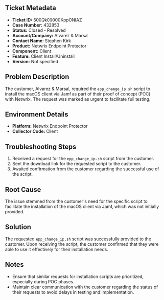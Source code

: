 ## Ticket Metadata
- **Ticket ID:** 500Qk00000KppONIAZ
- **Case Number:** 432853
- **Status:** Closed - Resolved
- **Account/Company:** Alvarez & Marsal
- **Contact Name:** Stephen Kirk
- **Product:** Netwrix Endpoint Protector
- **Component:** Client
- **Feature:** Client Install/Uninstall
- **Version:** Not specified

## Problem Description
The customer, Alvarez & Marsal, required the `epp_change_ip.sh` script to install the macOS client via Jamf as part of their proof of concept (POC) with Netwrix. The request was marked as urgent to facilitate full testing.

## Environment Details
- **Platform:** Netwrix Endpoint Protector
- **Collector Code:** Client

## Troubleshooting Steps
1. Received a request for the `epp_change_ip.sh` script from the customer.
2. Sent the download link for the requested script to the customer.
3. Awaited confirmation from the customer regarding the successful use of the script.

## Root Cause
The issue stemmed from the customer's need for the specific script to facilitate the installation of the macOS client via Jamf, which was not initially provided.

## Solution
The requested `epp_change_ip.sh` script was successfully provided to the customer. Upon receiving the script, the customer confirmed that they were able to use it effectively for their installation needs.

## Notes
- Ensure that similar requests for installation scripts are prioritized, especially during POC phases.
- Maintain clear communication with the customer regarding the status of their requests to avoid delays in testing and implementation.